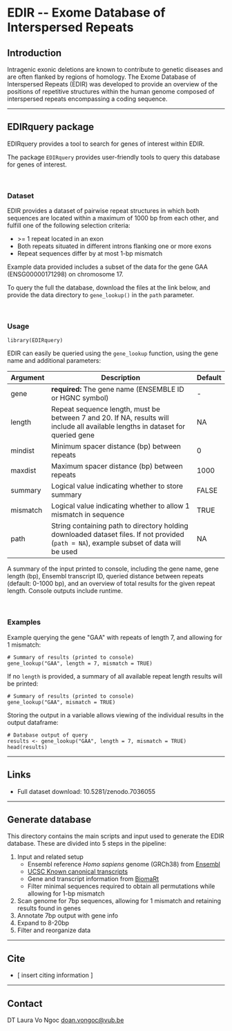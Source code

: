 # EDIR -- Exome Database of Interspersed Repeats

## Introduction 

Intragenic exonic deletions are known to contribute to genetic diseases and are 
often flanked by regions of homology. The Exome Database of Interspersed Repeats
(EDIR) was developed to provide an overview of the positions of repetitive 
structures within the human genome composed of interspersed repeats encompassing
a coding sequence. 

---
## EDIRquery package
EDIRquery provides a tool to search for genes of interest within EDIR. 

The package `EDIRquery` provides user-friendly tools to query
this database for genes of interest.

&nbsp;
### Dataset

EDIR provides a dataset of pairwise repeat structures in which both sequences 
are located within a maximum of 1000 bp from each other, and fulfill one of the 
following selection criteria:

-   \>= 1 repeat located in an exon
-   Both repeats situated in different introns flanking one or more exons
-   Repeat sequences differ by at most 1-bp mismatch

Example data provided includes a subset of the data for the gene GAA 
(ENSG00000171298) on chromosome 17. 

To query the full the database, download the files at the link below, and provide 
the data directory to `gene_lookup()` in the `path` parameter.

&nbsp;
### Usage

```{r}
library(EDIRquery)
```

EDIR can easily be queried using the `gene_lookup` function, using the gene name
and additional parameters:

| Argument | Description                                                                                                                                       | Default |
|----------------|---------------------------------------------|-----------|
| gene     | **required:** The gene name (ENSEMBLE ID or HGNC symbol)                                                                                          | \-      |
| length   | Repeat sequence length, must be between 7 and 20. If NA, results will include all available lengths in dataset for queried gene  | NA      |
| mindist  | Minimum spacer distance (bp) between repeats        | 0       |
| maxdist  | Maximum spacer distance (bp) between repeats                                                                                                      | 1000    |
| summary  | Logical value indicating whether to store summary                                                                                               | FALSE   |
| mismatch | Logical value indicating whether to allow 1 mismatch in sequence                                                                                  | TRUE    |
| path     | String containing path to directory holding downloaded dataset files. If not provided (`path = NA`), example subset of data will be used | NA      |

A summary of the input printed to console, including the gene name, gene length 
(bp), Ensembl transcript ID, queried distance between repeats (default: 0-1000 
bp), and an overview of total results for the given repeat length. Console 
outputs include runtime.

&nbsp;
### Examples

Example querying the gene "GAA" with repeats of length 7, and allowing for 
1 mismatch:

```{r}
# Summary of results (printed to console)
gene_lookup("GAA", length = 7, mismatch = TRUE)
```

If no `length` is provided, a summary of all available repeat length results will
be printed:

```{r}
# Summary of results (printed to console)
gene_lookup("GAA", mismatch = TRUE)
```

Storing the output in a variable allows viewing of the individual results in the 
output dataframe:

```{r}
# Database output of query
results <- gene_lookup("GAA", length = 7, mismatch = TRUE)
head(results)
```
---
## Links
- Full dataset download: 10.5281/zenodo.7036055

---
## Generate database
This directory contains the main scripts and input used to generate the EDIR database. These are divided into 5 steps in the pipeline:
1. Input and related setup
   * Ensembl reference *Homo sapiens* genome (GRCh38) from [Ensembl](ftp://ftp.ensembl.org/pub/release-94/fasta/homo_sapiens/dna/)
   * [UCSC Known canonical transcripts](http://hgdownload.soe.ucsc.edu/goldenPath/hg38/database/)
   * Gene and transcript information from [BiomaRt](https://bioconductor.org/packages/release/bioc/html/biomaRt.html)
   * Filter minimal sequences required to obtain all permutations while allowing for 1-bp mismatch
3. Scan genome for 7bp sequences, allowing for 1 mismatch and retaining results found in genes
5. Annotate 7bp output with gene info
6. Expand to 8-20bp
7. Filter and reorganize data 

---
## Cite
* [ insert citing information ]
---
## Contact
DT Laura Vo Ngoc doan.vongoc@vub.be
